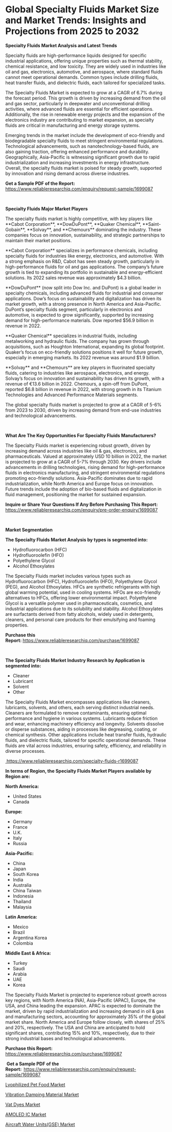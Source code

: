 <p><h1>Global Specialty Fluids Market Size and Market Trends: Insights and Projections from 2025 to 2032</h1></p><p><strong>Specialty Fluids Market Analysis and Latest Trends</strong></p>
<p><p>Specialty fluids are high-performance liquids designed for specific industrial applications, offering unique properties such as thermal stability, chemical resistance, and low toxicity. They are widely used in industries like oil and gas, electronics, automotive, and aerospace, where standard fluids cannot meet operational demands. Common types include drilling fluids, heat transfer fluids, and dielectric fluids, each tailored for specialized tasks.</p><p>The Specialty Fluids Market is expected to grow at a CAGR of 6.7% during the forecast period. This growth is driven by increasing demand from the oil and gas sector, particularly in deepwater and unconventional drilling activities, where advanced fluids are essential for efficient operations. Additionally, the rise in renewable energy projects and the expansion of the electronics industry are contributing to market expansion, as specialty fluids are critical in manufacturing and energy storage systems.</p><p>Emerging trends in the market include the development of eco-friendly and biodegradable specialty fluids to meet stringent environmental regulations. Technological advancements, such as nanotechnology-based fluids, are also gaining traction, offering enhanced performance and durability. Geographically, Asia-Pacific is witnessing significant growth due to rapid industrialization and increasing investments in energy infrastructure. Overall, the specialty fluids market is poised for steady growth, supported by innovation and rising demand across diverse industries.</p></p>
<p><strong>Get a Sample PDF of the Report:&nbsp;</strong> <a href="https://www.reliableresearchiq.com/enquiry/request-sample/1699087?utm_campaign=114&utm_medium=2&utm_source=Github&utm_content=ia&utm_term=24012025&utm_id=specialty-fluids">https://www.reliableresearchiq.com/enquiry/request-sample/1699087</a></p>
<p>&nbsp;</p>
<p><strong>Specialty Fluids Major Market Players</strong></p>
<p><p>The specialty fluids market is highly competitive, with key players like **Cabot Corporation**, **DowDuPont**, **Quaker Chemical**, **Saint-Gobain**, **Solvay**, and **Chemours** dominating the industry. These companies focus on innovation, sustainability, and strategic partnerships to maintain their market positions.</p><p>**Cabot Corporation** specializes in performance chemicals, including specialty fluids for industries like energy, electronics, and automotive. With a strong emphasis on R&D, Cabot has seen steady growth, particularly in high-performance fluids for oil and gas applications. The company’s future growth is tied to expanding its portfolio in sustainable and energy-efficient solutions. Its 2022 sales revenue was approximately $4.3 billion.</p><p>**DowDuPont** (now split into Dow Inc. and DuPont) is a global leader in specialty chemicals, including advanced fluids for industrial and consumer applications. Dow’s focus on sustainability and digitalization has driven its market growth, with a strong presence in North America and Asia-Pacific. DuPont’s specialty fluids segment, particularly in electronics and automotive, is expected to grow significantly, supported by increasing demand for high-performance materials. Dow reported $56.9 billion in revenue in 2022.</p><p>**Quaker Chemical** specializes in industrial fluids, including metalworking and hydraulic fluids. The company has grown through acquisitions, such as Houghton International, expanding its global footprint. Quaker’s focus on eco-friendly solutions positions it well for future growth, especially in emerging markets. Its 2022 revenue was around $1.9 billion.</p><p>**Solvay** and **Chemours** are key players in fluorinated specialty fluids, catering to industries like aerospace, electronics, and energy. Solvay’s focus on innovation and sustainability has driven its growth, with a revenue of €13.6 billion in 2022. Chemours, a spin-off from DuPont, reported $6.8 billion in revenue in 2022, with strong growth in its Titanium Technologies and Advanced Performance Materials segments.</p><p>The global specialty fluids market is projected to grow at a CAGR of 5-6% from 2023 to 2030, driven by increasing demand from end-use industries and technological advancements.</p></p>
<p>&nbsp;</p>
<p><strong>What Are The Key Opportunities For Specialty Fluids Manufacturers?</strong></p>
<p><p>The Specialty Fluids market is experiencing robust growth, driven by increasing demand across industries like oil & gas, electronics, and pharmaceuticals. Valued at approximately USD 10 billion in 2022, the market is projected to grow at a CAGR of 5-7% through 2030. Key drivers include advancements in drilling technologies, rising demand for high-performance fluids in electronics manufacturing, and stringent environmental regulations promoting eco-friendly solutions. Asia-Pacific dominates due to rapid industrialization, while North America and Europe focus on innovation. Future trends include the adoption of bio-based fluids and digitalization in fluid management, positioning the market for sustained expansion.</p></p>
<p><strong>Inquire or Share Your Questions If Any Before Purchasing This Report:</strong> <a href="https://www.reliableresearchiq.com/enquiry/pre-order-enquiry/1699087?utm_campaign=114&utm_medium=2&utm_source=Github&utm_content=ia&utm_term=24012025&utm_id=specialty-fluids">https://www.reliableresearchiq.com/enquiry/pre-order-enquiry/1699087</a></p>
<p>&nbsp;</p>
<p><strong>Market Segmentation</strong></p>
<p><strong>The Specialty Fluids Market Analysis by types is segmented into:</strong></p>
<p><ul><li>Hydrofluorocarbon (HFC)</li><li>Hydrofluoroolefin (HFO)</li><li>Polyethylene Glycol</li><li>Alcohol Ethoxylates</li></ul></p>
<p><p>The Specialty Fluids market includes various types such as Hydrofluorocarbon (HFC), Hydrofluoroolefin (HFO), Polyethylene Glycol (PEG), and Alcohol Ethoxylates. HFCs are synthetic refrigerants with high global warming potential, used in cooling systems. HFOs are eco-friendly alternatives to HFCs, offering lower environmental impact. Polyethylene Glycol is a versatile polymer used in pharmaceuticals, cosmetics, and industrial applications due to its solubility and stability. Alcohol Ethoxylates are surfactants derived from fatty alcohols, widely used in detergents, cleaners, and personal care products for their emulsifying and foaming properties.</p></p>
<p><strong>Purchase this Report:&nbsp;</strong><a href="https://www.reliableresearchiq.com/purchase/1699087?utm_campaign=114&utm_medium=2&utm_source=Github&utm_content=ia&utm_term=24012025&utm_id=specialty-fluids">https://www.reliableresearchiq.com/purchase/1699087</a></p>
<p>&nbsp;</p>
<p><strong>The Specialty Fluids Market Industry Research by Application is segmented into:</strong></p>
<p><ul><li>Cleaner</li><li>Lubricant</li><li>Solvent</li><li>Other</li></ul></p>
<p><p>The Specialty Fluids Market encompasses applications like cleaners, lubricants, solvents, and others, each serving distinct industrial needs. Cleaners are formulated to remove contaminants, ensuring optimal performance and hygiene in various systems. Lubricants reduce friction and wear, enhancing machinery efficiency and longevity. Solvents dissolve or disperse substances, aiding in processes like degreasing, coating, or chemical synthesis. Other applications include heat transfer fluids, hydraulic fluids, and dielectric fluids, tailored for specific operational demands. These fluids are vital across industries, ensuring safety, efficiency, and reliability in diverse processes.</p></p>
<p><a href="https://www.reliableresearchiq.com/specialty-fluids-r1699087?utm_campaign=114&utm_medium=2&utm_source=Github&utm_content=ia&utm_term=24012025&utm_id=specialty-fluids">&nbsp;https://www.reliableresearchiq.com/specialty-fluids-r1699087</a></p>
<p><strong>In terms of Region, the Specialty Fluids Market Players available by Region are:</strong></p>
<p>
    <p> <strong> North America: </strong>
        <ul>
            <li>United States</li>
            <li>Canada</li>
        </ul>
        </p> 
    <p> <strong> Europe: </strong>
        <ul>
            <li>Germany</li>
            <li>France</li>
            <li>U.K.</li>
            <li>Italy</li>
            <li>Russia</li>
        </ul>
        </p> 
    <p> <strong> Asia-Pacific: </strong>
        <ul>
            <li>China</li>
            <li>Japan</li>
            <li>South Korea</li>
            <li>India</li>
            <li>Australia</li>
            <li>China Taiwan</li>
            <li>Indonesia</li>
            <li>Thailand</li>
            <li>Malaysia</li>
        </ul>
        </p> 
    <p> <strong> Latin America: </strong>
        <ul>
            <li>Mexico</li>
            <li>Brazil</li>
            <li>Argentina Korea</li>
            <li>Colombia</li>
        </ul>
        </p> 
    <p> <strong> Middle East & Africa: </strong>
        <ul>
            <li>Turkey</li>
            <li>Saudi</li>
            <li>Arabia</li>
            <li>UAE</li>
            <li>Korea</li>
        </ul>
    </p>
    </p>
<p><p>The Specialty Fluids Market is projected to experience robust growth across key regions, with North America (NA), Asia-Pacific (APAC), Europe, the USA, and China leading the expansion. APAC is expected to dominate the market, driven by rapid industrialization and increasing demand in oil & gas and manufacturing sectors, accounting for approximately 35% of the global market share. North America and Europe follow closely, with shares of 25% and 20%, respectively. The USA and China are anticipated to hold significant shares, contributing 15% and 10%, respectively, due to their strong industrial bases and technological advancements.</p></p>
<p><strong>Purchase this Report: </strong><a href="https://www.reliableresearchiq.com/purchase/1699087?utm_campaign=114&utm_medium=2&utm_source=Github&utm_content=ia&utm_term=24012025&utm_id=specialty-fluids">https://www.reliableresearchiq.com/purchase/1699087</a></p>
<p>&nbsp;<strong>Get a Sample PDF of the Report:&nbsp;&nbsp;</strong><a href="https://www.reliableresearchiq.com/enquiry/request-sample/1699087?utm_campaign=114&utm_medium=2&utm_source=Github&utm_content=ia&utm_term=24012025&utm_id=specialty-fluids">https://www.reliableresearchiq.com/enquiry/request-sample/1699087</a></p>
<p><strong></strong></p>
<p><p><a href="https://www.linkedin.com/pulse/global-perspectives-lyophilized-pet-food-market-trends-khoec?utm_campaign=114&utm_medium=2&utm_source=Github&utm_content=ia&utm_term=24012025&utm_id=specialty-fluids">Lyophilized Pet Food Market</a></p><p><a href="https://github.com/bogganbillie6969/Market-Research-Report-List-1/blob/main/vibration-damping-material-market.md?utm_campaign=114&utm_medium=2&utm_source=Github&utm_content=ia&utm_term=24012025&utm_id=specialty-fluids">Vibration Damping Material Market</a></p><p><a href="https://github.com/donnettaletizia/Market-Research-Report-List-1/blob/main/vat-dyes-market.md?utm_campaign=114&utm_medium=2&utm_source=Github&utm_content=ia&utm_term=24012025&utm_id=specialty-fluids">Vat Dyes Market</a></p><p><a href="https://www.linkedin.com/pulse/comprehensive-breakdown-amoled-ic-markets-101-cagr-2025-2032-q0cwe?utm_campaign=114&utm_medium=2&utm_source=Github&utm_content=ia&utm_term=24012025&utm_id=specialty-fluids">AMOLED IC Market</a></p><p><a href="https://www.linkedin.com/pulse/aircraft-water-unitsgse-market-maturity-analysis-regional-vseaf?utm_campaign=114&utm_medium=2&utm_source=Github&utm_content=ia&utm_term=24012025&utm_id=specialty-fluids">Aircraft Water Units(GSE) Market</a></p></p>